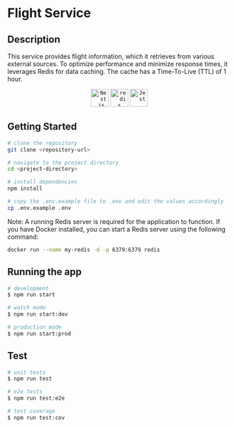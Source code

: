 # Flight Service

## Description

This service provides flight information, which it retrieves from various external sources. To optimize performance and minimize response times, it leverages Redis for data caching. The cache has a Time-To-Live (TTL) of 1 hour.

<div align="center">
	<code><img width="40" src="https://github.com/marwin1991/profile-technology-icons/assets/136815194/519bfaf3-c242-431e-a269-876979f05574" alt="Nest.js" title="Nest.js"/></code>
	<code><img width="40" src="https://user-images.githubusercontent.com/25181517/182884894-d3fa6ee0-f2b4-4960-9961-64740f533f2a.png" alt="redis" title="redis"/></code>
	<code><img width="40" src="https://user-images.githubusercontent.com/25181517/187955005-f4ca6f1a-e727-497b-b81b-93fb9726268e.png" alt="Jest" title="Jest"/></code>
</div>

## Getting Started

```bash
# clone the repository
git clone <repository-url>

# navigate to the project directory
cd <project-directory>

# install dependencies
npm install

# copy the .env.example file to .env and edit the values accordingly
cp .env.example .env
```

Note: A running Redis server is required for the application to function. If you have Docker installed, you can start a Redis server using the following command:

```bash
docker run --name my-redis -d -p 6379:6379 redis
```

## Running the app

```bash
# development
$ npm run start

# watch mode
$ npm run start:dev

# production mode
$ npm run start:prod
```

## Test

```bash
# unit tests
$ npm run test

# e2e tests
$ npm run test:e2e

# test coverage
$ npm run test:cov
```
